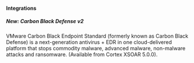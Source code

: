 
#### Integrations
##### New: Carbon Black Defense v2
VMware Carbon Black Endpoint Standard (formerly known as Carbon Black Defense) is a next-generation antivirus + EDR in one cloud-delivered platform that stops commodity malware, advanced malware, non-malware attacks and ransomware. (Available from Cortex XSOAR 5.0.0).
